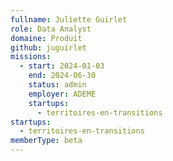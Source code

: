 ```yaml
---
fullname: Juliette Guirlet
role: Data Analyst
domaine: Produit
github: juguirlet
missions:
  - start: 2024-01-03
    end: 2024-06-30
    status: admin
    employer: ADEME
    startups:
      - territoires-en-transitions
startups:
  - territoires-en-transitions
memberType: beta
---
```

